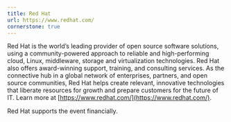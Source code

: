 ```yaml
---
title: Red Hat
url: https://www.redhat.com/
cornerstone: true
---
```


Red Hat is the world’s leading provider of open source software solutions, using
a community-powered approach to reliable and high-performing cloud, Linux,
middleware, storage and virtualization technologies.
Red Hat also offers award-winning support, training, and consulting services.
As the connective hub in a global network of enterprises, partners, and open
source communities, Red Hat helps create relevant, innovative technologies that
liberate resources for growth and prepare customers for the future of IT.
Learn more at [https://www.redhat.com/](https://www.redhat.com/).

Red Hat supports the event financially.
